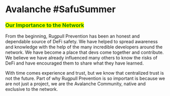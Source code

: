 # Avalanche #SafuSummer

### <mark style="color:green;">Our Importance to the Network</mark>

From the beginning, Rugpull Prevention has been an honest and dependable source of DeFi safety. We have helped to spread awareness and knowledge with the help of the many incredible developers around the network. We have become a place that devs come together and contribute. We believe we have already influenced many others to know the risks of DeFi and have encouraged them to share what they have learned.&#x20;

With time comes experience and trust, but we know that centralized trust is not the future. Part of why Rugpull Prevention is so important is because we are not just a project, we are the Avalanche Community, native and exclusive to the network.
